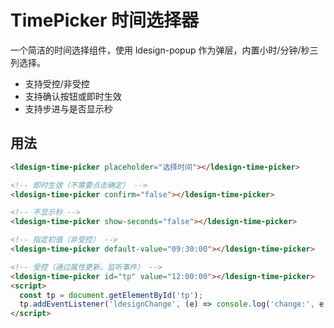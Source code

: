 # TimePicker 时间选择器

一个简洁的时间选择组件，使用 ldesign-popup 作为弹层，内置小时/分钟/秒三列选择。

- 支持受控/非受控
- 支持确认按钮或即时生效
- 支持步进与是否显示秒

## 用法

```html
<ldesign-time-picker placeholder="选择时间"></ldesign-time-picker>

<!-- 即时生效（不需要点击确定） -->
<ldesign-time-picker confirm="false"></ldesign-time-picker>

<!-- 不显示秒 -->
<ldesign-time-picker show-seconds="false"></ldesign-time-picker>

<!-- 指定初值（非受控） -->
<ldesign-time-picker default-value="09:30:00"></ldesign-time-picker>

<!-- 受控（通过属性更新，监听事件） -->
<ldesign-time-picker id="tp" value="12:00:00"></ldesign-time-picker>
<script>
  const tp = document.getElementById('tp');
  tp.addEventListener('ldesignChange', (e) => console.log('change:', e.detail));
</script>
```
